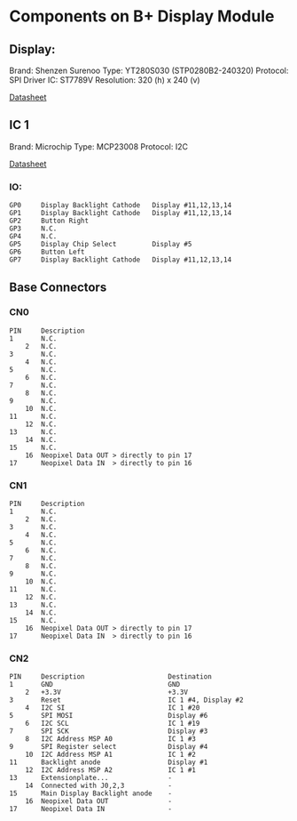 # Components on B+ Display Module

## Display:

Brand: Shenzen Surenoo
Type: YT280S030 (STP0280B2-240320)
Protocol: SPI
Driver IC: ST7789V
Resolution: 320 (h) x 240 (v)

[Datasheet](../Datasheets/STP0280B2-240320.pdf)

## IC 1

Brand: Microchip 
Type: MCP23008
Protocol: I2C

[Datasheet](../Datasheets/MCP23008-MCP23S08-Data-Sheet-20001919F.pdf)

### IO:

```
GP0		Display Backlight Cathode	Display	#11,12,13,14
GP1		Display Backlight Cathode	Display	#11,12,13,14
GP2		Button Right
GP3		N.C.
GP4		N.C.
GP5		Display Chip Select			Display #5
GP6		Button Left
GP7		Display Backlight Cathode	Display	#11,12,13,14
```
## Base Connectors

### CN0

```
PIN		Description
1		N.C.
	2	N.C.
3		N.C.
	4	N.C.
5		N.C.
	6	N.C.
7		N.C.
	8	N.C.
9		N.C.
	10	N.C.
11		N.C.
	12	N.C.
13		N.C.
	14	N.C.
15		N.C.
	16	Neopixel Data OUT > directly to pin 17
17		Neopixel Data IN  > directly to pin 16
```

### CN1

```
PIN		Description
1		N.C.
	2	N.C.
3		N.C.
	4	N.C.
5		N.C.
	6	N.C.
7		N.C.
	8	N.C.
9		N.C.
	10	N.C.
11		N.C.
	12	N.C.
13		N.C.
	14	N.C.
15		N.C.
	16	Neopixel Data OUT > directly to pin 17
17		Neopixel Data IN  > directly to pin 16
```

### CN2

```
PIN		Description						Destination
1		GND								GND
	2	+3.3V							+3.3V
3		Reset							IC 1 #4, Display #2
	4	I2C SI							IC 1 #20
5		SPI	MOSI						Display #6
	6	I2C SCL							IC 1 #19
7		SPI SCK							Display #3
	8	I2C Address MSP A0				IC 1 #3
9		SPI Register select				Display #4
	10	I2C Address MSP A1				IC 1 #2
11		Backlight anode					Display #1
	12	I2C Address MSP A2				IC 1 #1
13		Extensionplate...				-
	14	Connected with J0,2,3			-
15		Main Display Backlight anode	-
	16	Neopixel Data OUT				-
17		Neopixel Data IN				-
```